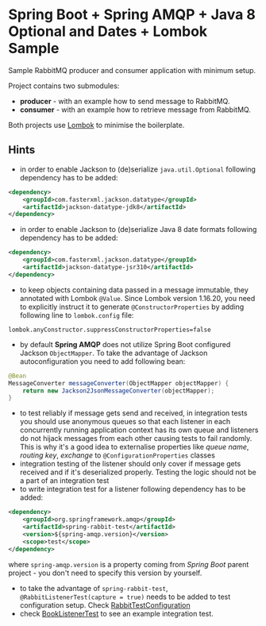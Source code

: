 # Spring Boot + Spring AMQP + Java 8 Optional and Dates + Lombok Sample

Sample RabbitMQ producer and consumer application with minimum setup.

Project contains two submodules:

- **producer** - with an example how to send message to RabbitMQ.
- **consumer** - with an example how to retrieve message from RabbitMQ.

Both projects use [Lombok](https://projectlombok.org) to minimise the boilerplate.

## Hints

- in order to enable Jackson to (de)serialize `java.util.Optional` following dependency has to be added:

```xml
<dependency>
    <groupId>com.fasterxml.jackson.datatype</groupId>
    <artifactId>jackson-datatype-jdk8</artifactId>
</dependency>
```

- in order to enable Jackson to (de)serialize Java 8 date formats following dependency has to be added:

```xml
<dependency>
    <groupId>com.fasterxml.jackson.datatype</groupId>
    <artifactId>jackson-datatype-jsr310</artifactId>
</dependency>
```

- to keep objects containing data passed in a message immutable, they annotated with Lombok `@Value`.
Since Lombok version 1.16.20, you need to explicitly instruct it to generate `@ConstructorProperties` by adding following line to `lombok.config` file:

```
lombok.anyConstructor.suppressConstructorProperties=false
```

- by default **Spring AMQP** does not utilize Spring Boot configured Jackson `ObjectMapper`. To take the advantage of Jackson autoconfiguration you need to add following bean:

```java
@Bean
MessageConverter messageConverter(ObjectMapper objectMapper) {
    return new Jackson2JsonMessageConverter(objectMapper);
}
```

- to test reliably if message gets send and received, in integration tests you should use anonymous queues so that each listener in each concurrently running application context has its own queue and listeners do not hijack messages from each other causing tests to fail randomly.
This is why it's a good idea to externalise properties like *queue name*, *routing key*, *exchange* to `@ConfigurationProperties` classes
- integration testing of the listener should only cover if message gets received and if it's deserialized properly. Testing the logic should not be a part of an integration test
- to write integration test for a listener following dependency has to be added:

```xml
<dependency>
    <groupId>org.springframework.amqp</groupId>
    <artifactId>spring-rabbit-test</artifactId>
    <version>${spring-amqp.version}</version>
    <scope>test</scope>
</dependency>
```

where `spring-amqp.version` is a property coming from *Spring Boot* parent project - you don't need to specify this version by yourself.

- to take the advantage of `spring-rabbit-test`,  `@RabbitListenerTest(capture = true)` needs to be added to test configuration setup. Check [RabbitTestConfiguration](./consumer/src/test/java/consumer/RabbitTestConfiguration.java)
- check [BookListenerTest](./consumer/src/test/java/consumer/BookListenerTest.java) to see an example integration test.
